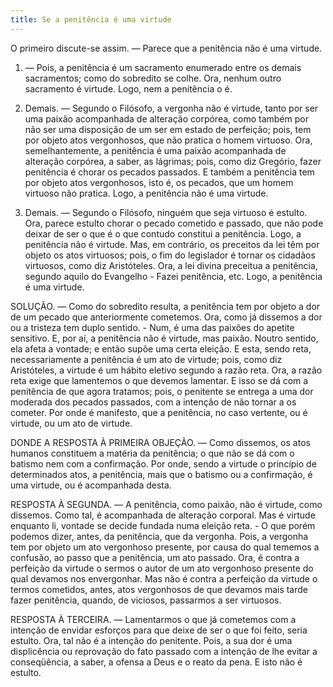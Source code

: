 ```yaml
---
title: Se a penitência é uma virtude
---
```


O primeiro discute-se assim. — Parece que a penitência não é uma virtude.  

1. — Pois, a penitência é um sacramento enumerado entre os demais sacramentos; como do sobredito se colhe. Ora, nenhum outro sacramento é virtude. Logo, nem a penitência o é.  

2. Demais. — Segundo o Filósofo, a vergonha não é virtude, tanto por ser uma paixão acompanhada de alteração corpórea, como também por não ser uma disposição de um ser em estado de perfeição; pois, tem por objeto atos vergonhosos, que não pratica o homem virtuoso. Ora, semelhantemente, a penitência é uma paixão acompanhada de alteração corpórea, a saber, as lágrimas; pois, como diz Gregório, fazer penitência é chorar os pecados passados. E também a penitência tem por objeto atos vergonhosos, isto é, os pecados, que um homem virtuoso não pratica. Logo, a penitência não é uma virtude.  

3. Demais. — Segundo o Filósofo, ninguém que seja virtuoso é estulto. Ora, parece estulto chorar o pecado cometido e passado, que não pode deixar de ser o que é o que contudo constitui a penitência. Logo, a penitência não é virtude.  Mas, em contrário, os preceitos da lei têm por objeto os atos virtuosos; pois, o fim do legislador é tornar os cidadãos virtuosos, como diz Aristóteles. Ora, a lei divina preceitua a penitência, segundo aquilo do Evangelho - Fazei penitência, etc. Logo, a penitência é uma virtude.  

SOLUÇÃO. — Como do sobredito resulta, a penitência tem por objeto a dor de um pecado que anteriormente cometemos. Ora, como já dissemos a dor ou a tristeza tem duplo sentido. - Num, é uma das paixões do apetite sensitivo. E, por aí, a penitência não é virtude, mas paixão. Noutro sentido, ela afeta a vontade; e então supõe uma certa eleição. E esta, sendo reta, necessariamente a penitência é um ato de virtude; pois, como diz Aristóteles, a virtude é um hábito eletivo segundo a razão reta. Ora, a razão reta exige que lamentemos o que devemos lamentar. E isso se dá com a penitência de que agora tratamos; pois, o penitente se entrega a uma dor moderada dos pecados passados, com a intenção de não tornar a os cometer. Por onde é manifesto, que a penitência, no caso vertente, ou é virtude, ou um ato de virtude.  

DONDE A RESPOSTA À PRIMEIRA OBJEÇÃO. — Como dissemos, os atos humanos constituem a matéria da penitência; o que não se dá com o batismo nem com a confirmação. Por onde, sendo a virtude o princípio de determinados atos, a penitência, mais que o batismo ou a confirmação, é uma virtude, ou é acompanhada desta.  

RESPOSTA À SEGUNDA. — A penitência, como paixão, não é virtude, como dissemos. Como tal, é acompanhada de alteração corporal. Mas é virtude enquanto li, vontade se decide fundada numa eleição reta. - O que porém podemos dizer, antes, da penitência, que da vergonha. Pois, a vergonha tem por objeto um ato vergonhoso presente, por causa do qual tememos a confusão, ao passo que a penitência, um ato passado. Ora, é contra a perfeição da virtude o sermos o autor de um ato vergonhoso presente do qual devamos nos envergonhar. Mas não é contra a perfeição da virtude o termos cometidos, antes, atos vergonhosos de que devamos mais tarde fazer penitência, quando, de viciosos, passarmos a ser virtuosos.  

RESPOSTA À TERCEIRA. — Lamentarmos o que já cometemos com a intenção de envidar esforços para que deixe de ser o que foi feito, seria estulto. Ora, tal não é a intenção do penitente. Pois, a sua dor é uma displicência ou reprovação do fato passado com a intenção de lhe evitar a conseqüência, a saber, a ofensa a Deus e o reato da pena. E isto não é estulto.